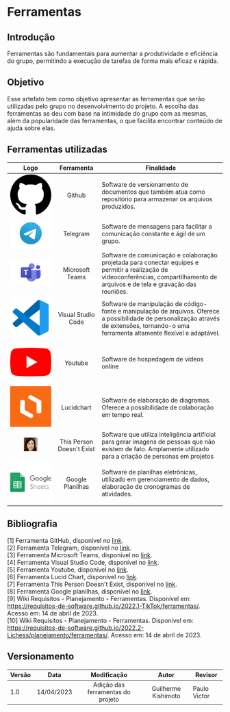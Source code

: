 # Ferramentas

## Introdução
Ferramentas são fundamentais para aumentar a produtividade e eficiência do grupo, permitindo a execução de tarefas de forma mais eficaz e rápida.

## Objetivo
Esse artefato tem como objetivo apresentar as ferramentas que serão utilizadas pelo grupo no desenvolvimento do projeto. A escolha das ferramentas se deu com base na intimidade do grupo com as mesmas, além da popularidade das ferramentas, o que facilita encontrar conteúdo de ajuda sobre elas.

## Ferramentas utilizadas

| Logo | Ferramenta | Finalidade |
| :-----: | :----: | ----------- |
| ![Github](../assets/imagens/logo-ferramentas/github-icon.png)  | Github  | Software de versionamento de documentos que também atua como repositório para armazenar os arquivos produzidos.  |
| ![Telegram](../assets/imagens/logo-ferramentas/telegram-icon.png) | Telegram | Software de mensagens para facilitar a comunicação constante e ágil de um grupo. |
| ![Teams](../assets/imagens/logo-ferramentas/teams-icon.png) |  Microsoft Teams  | Software de comunicação e colaboração projetada para conectar equipes e permitir a realização de videoconferências, compartilhamento de arquivos e de tela e gravação das reuniões.  |
| ![VsCode](../assets/imagens/logo-ferramentas/vscode-icon.png) | Visual Studio Code  | Software de manipulação de código-fonte e manipulação de arquivos. Oferece a possibilidade de personalização através de extensões, tornando-o uma ferramenta altamente flexível e adaptável. |
| ![Youtube](../assets/imagens/logo-ferramentas/youtube-icon.png) | Youtube | Software de hospedagem de vídeos online |
| ![Lucidchart](../assets/imagens/logo-ferramentas/lucidchart.png) | Lucidchart | Software de elaboração de diagramas. Oferece a possibilidade de colaboração em tempo real.  |
| ![This Person Doesn't Exist](../assets/imagens/logo-ferramentas/this-person-doesnt-exist.png) | This Person Doesn't Exist | Software que utiliza inteligência artificial para gerar imagens de pessoas que não existem de fato. Amplamente utilizado para a criação de personas em projetos |
|  ![Google Planilhas](../assets/imagens/logo-ferramentas/sheet-icon.png) |  Google Planilhas  | Software de planilhas eletrônicas, utilizado em gerenciamento de dados, elaboração de cronogramas de atividades. |

## Bibliografia

[1] Ferramenta GitHub, disponível no [link](https://github.com). <br/>
[2] Ferramenta Telegram, disponível no [link](https://telegram.org). <br/>
[3] Ferramenta Microsoft Teams, disponível no [link](https://teams.microsoft.com). <br/>
[4] Ferramenta Visual Studio Code, disponível no [link](https://code.visualstudio.com). <br/>
[5] Ferramenta Youtube, disponível no [link](https://youtube.com). <br/>
[6] Ferramenta Lucid Chart, disponível no [link](https://lucidchart.com). <br/>
[7] Ferramenta This Person Doesn't Exist, disponível no [link](https://thispersondoesnotexist.com/). <br/>
[8] Ferramenta Google planilhas, disponível no [link](https://docs.google.com/sheets). <br/>
[9] Wiki Requisitos - Planejamento - Ferramentas. Disponível em: <https://requisitos-de-software.github.io/2022.1-TikTok/ferramentas/>. Acesso em: 14 de abril de 2023. <br/>
[10] Wiki Requisitos - Planejamento - Ferramentas. Disponível em: <https://requisitos-de-software.github.io/2022.2-Lichess/planejamento/ferramentas/>. Acesso em: 14 de abril de 2023. <br/>

## Versionamento
| Versão | Data       |                   Modificação                    |        Autor        |  Revisor   |
| ------ | ---------- |:------------------------------------------------:|:-------------------:| --- |
| 1.0    | 14/04/2023 |        Adição das ferramentas do projeto         | Guilherme Kishimoto |   Paulo Victor  |